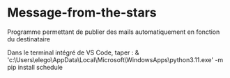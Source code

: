 # Message-from-the-stars
Programme permettant de publier des mails automatiquement en fonction du destinataire

Dans le terminal intégré de VS Code, taper :
& 'c:\Users\elego\AppData\Local\Microsoft\WindowsApps\python3.11.exe' -m pip install schedule
